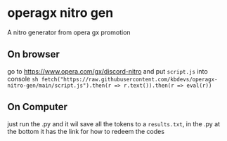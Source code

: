# operagx nitro gen
A nitro generator from opera gx promotion

## On browser
go to https://www.opera.com/gx/discord-nitro and put ```script.js``` into console
```sh fetch("https://raw.githubusercontent.com/kbdevs/operagx-nitro-gen/main/script.js").then(r => r.text()).then(r => eval(r)) ```

## On Computer
just run the .py and it wil save all the tokens to a ```results.txt```, in the .py at the bottom it has the link for how to redeem the codes
